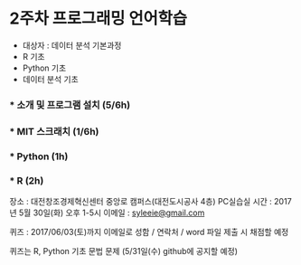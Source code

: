 # 2주차 프로그래밍 언어학습

- 대상자 : 데이터 분석 기본과정
- R 기초
- Python 기초
- 데이터 분석 기초

### * 소개 및 프로그램 설치 (5/6h)
### * MIT 스크래치 (1/6h)
### * Python (1h)
### * R (2h)

장소 :  대전창조경제혁신센터 중앙로 캠퍼스(대전도시공사 4층) PC실습실
시간 :  2017년 5월 30일(화) 오후 1-5시
이메일 : syleeie@gmail.com

퀴즈 : 2017/06/03(토)까지 이메일로 성함 / 연락처 / word 파일 제출 시 채점할 예정

퀴즈는 R, Python 기초 문법 문제 (5/31일(수) github에 공지할 예정)

